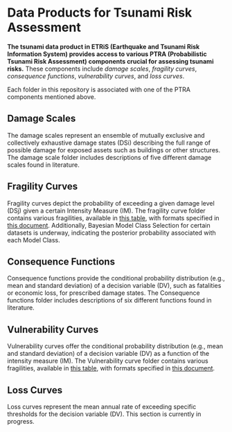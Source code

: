 # Data Products for Tsunami Risk Assessment

**The tsunami data product in ETRiS (Earthquake and Tsunami Risk Information System) provides access to various PTRA (Probabilistic Tsunami Risk Assessment) components crucial for assessing tsunami risks.**
These components include *damage scales*, *fragility curves*, *consequence functions*, *vulnerability curves*, and *loss curves*.

Each folder in this repository is associated with one of the PTRA components mentioned above.

## Damage Scales
The damage scales represent an ensemble of mutually exclusive and collectively exhaustive damage states (DSi) describing the full range of possible damage for exposed assets such as buildings or other structures. The damage scale folder includes descriptions of five different damage scales found in literature.

## Fragility Curves
Fragility curves depict the probability of exceeding a given damage level (DSj) given a certain Intensity Measure (IM). The fragility curve folder contains various fragilities, available in [this table](https://github.com/eurotsunamirisk/metadata/blob/main/etris_geodata_fragility.csv), with formats specified in [this document](https://github.com/eurotsunamirisk/etris_data_and_data_products/blob/main/etris_data_products/Fragility_Curves/ReadMe%20file%20for%20fragility%20data.pdf). Additionally, Bayesian Model Class Selection for certain datasets is underway, indicating the posterior probability associated with each Model Class.

## Consequence Functions
Consequence functions provide the conditional probability distribution (e.g., mean and standard deviation) of a decision variable (DV), such as fatalities or economic loss, for prescribed damage states. The Consequence functions folder includes descriptions of six different functions found in literature.

## Vulnerability Curves
Vulnerability curves offer the conditional probability distribution (e.g., mean and standard deviation) of a decision variable (DV) as a function of the intensity measure (IM). The Vulnerability curve folder contains various fragilities, available in [this table](https://github.com/eurotsunamirisk/metadata/blob/main/etris_geodata_vulnerability.csv), with formats specified in [this document](https://github.com/eurotsunamirisk/etris_data_and_data_products/blob/main/etris_data_products/Fragility_Curves/ReadMe%20file%20for%20Vulnerability%20data.pdf).

## Loss Curves
Loss curves represent the mean annual rate of exceeding specific thresholds for the decision variable (DV). This section is currently in progress.
